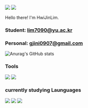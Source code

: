 <a href="gjini0907@gmail.com" target="_blank"><img src="https://img.shields.io/badge/gjini0907@gmail.com-EA4335?style=flat&logo=gmail&logoColor=white"/></a>
<a href="lim23@yu.ac.kr" target="_blank"><img src="https://img.shields.io/badge/lim23@yu.ac.kr-02569B?style=flat&logo=YU&logoColor=white"/></a>

Hello there! I'm HwiJinLim.

### Student: lim7090@yu.ac.kr 
### Personal: gjini0907@gmail.com

![Anurag's GitHub stats](https://github-readme-stats.vercel.app/api?username=Lim-09&theme=github_dark_dimmed&show_icons=true)
### Tools 
<img src="https://img.shields.io/badge/VS-5C2D91?style=plastic&logo=visualstudio&logoColor=white"> <img src="https://img.shields.io/badge/VS_code-007ACC?style=plastic&logo=visualstudiocode&logoColor=white">

### currently studying Launguages 
<img src="https://img.shields.io/badge/C++-00599C?style=plastic&logo=cplusplus&logoColor=white"> <img src="https://img.shields.io/badge/C-A8B9CC?style=plastic&logo=c&logoColor=white"> <img src="https://img.shields.io/badge/Python-3776AB?style=plastic&logo=python&logoColor=white">



<!--
**Lim-09/Lim-09** is a ✨ _special_ ✨ repository because its `README.md` (this file) appears on your GitHub profile.

Here are some ideas to get you started:

- 🔭 I’m currently working on ...
- 🌱 I’m currently learning ...
- 👯 I’m looking to collaborate on ...
- 🤔 I’m looking for help with ...
- 💬 Ask me about ...
- 📫 How to reach me: ...
- 😄 Pronouns: ...
- ⚡ Fun fact: ...
-->

